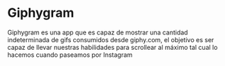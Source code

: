 # Giphygram
Giphygram es una app que es capaz de mostrar una cantidad indeterminada de gifs consumidos desde giphy.com, el objetivo es ser capaz de llevar nuestras habilidades para scrollear al máximo tal cual lo hacemos cuando paseamos por Instagram
